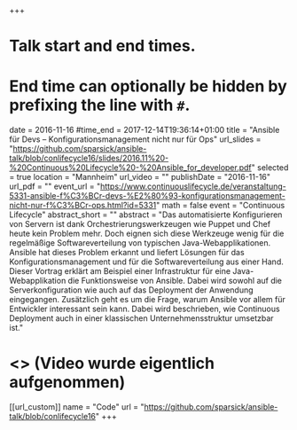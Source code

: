 +++
# Talk start and end times.
# End time can optionally be hidden by prefixing the line with `#`.
date = 2016-11-16
#time_end = 2017-12-14T19:36:14+01:00
title = "Ansible für Devs – Konfigurationsmanagement nicht nur für Ops"
url_slides = "https://github.com/sparsick/ansible-talk/blob/conlifecycle16/slides/2016.11%20-%20Continuous%20Lifecycle%20-%20Ansible_for_developer.pdf"
selected = true
location = "Mannheim"
url_video = ""
publishDate = "2016-11-16"
url_pdf = ""
event_url = "https://www.continuouslifecycle.de/veranstaltung-5331-ansible-f%C3%BCr-devs-%E2%80%93-konfigurationsmanagement-nicht-nur-f%C3%BCr-ops.html?id=5331"
math = false
event = "Continuous Lifecycle"
abstract_short = ""
abstract = "Das automatisierte Konfigurieren von Servern ist dank Orchestrierungswerkzeugen wie Puppet und Chef heute kein Problem mehr. Doch eignen sich diese Werkzeuge wenig für die regelmäßige Softwareverteilung von typischen Java-Webapplikationen. Ansible hat dieses Problem erkannt und liefert Lösungen für das Konfigurationsmanagement und für die Softwareverteilung aus einer Hand. Dieser Vortrag erklärt am Beispiel einer Infrastruktur für eine Java-Webapplikation die Funktionsweise von Ansible. Dabei wird sowohl auf die Serverkonfiguration wie auch auf das Deployment der Anwendung eingegangen. Zusätzlich geht es um die Frage, warum Ansible vor allem für Entwickler interessant sein kann. Dabei wird beschrieben, wie Continuous Deployment auch in einer klassischen Unternehmensstruktur umsetzbar ist."
# <> (Video wurde eigentlich aufgenommen)

[[url_custom]]
name = "Code"
url = "https://github.com/sparsick/ansible-talk/blob/conlifecycle16"
+++
